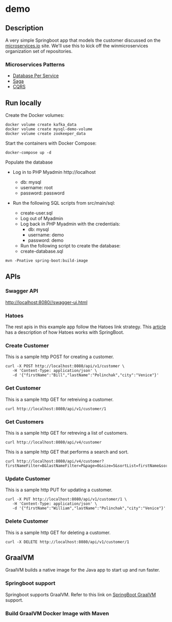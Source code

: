 # demo

## Description 

A very simple Springboot app that models the customer discussed on the [microservices.io](https://microservices.io/index.html) site.  We'll use this to kick off the winmicroservices organization set of repositories.

### Microservices Patterns

+ [Database Per Service](https://microservices.io/patterns/data/database-per-service.html)
+ [Saga](https://microservices.io/patterns/data/saga.html)
+ [CQRS](https://microservices.io/patterns/data/cqrs.html)


## Run locally

Create the Docker volumes:

```
docker volume create kafka_data
docker volume create mysql-demo-volume
docker volume create zookeeper_data
```

Start the containers with Docker Compose:

```
docker-compose up -d
```

Populate the database

+ Log in to PHP Myadmin http://localhost 
  + db: mysql
  + username: root
  + password: password

+ Run the following SQL scripts from src/main/sql:
  + create-user.sql
  + Log out of Myadmin
  + Log back in PHP Myadmin with the credentials: 
    + db: mysql
    + username: demo
    + password: demo
  + Run the following script to create the database:  
  + create-database.sql


```
mvn -Pnative spring-boot:build-image
```


## APIs

### Swagger API

[http://localhost:8080//swagger-ui.html](http://localhost:8080/swagger-ui.html)

### Hatoes

The rest apis in this example app follow the Hatoes link strategy.
This [article](https://www.springcloud.io/post/2022-04/hateoas-spring-boot-and-jpa/#gsc.tab=0) has a description of how Hatoes works with SpringBoot.

### Create Customer

This is a sample http POST for creating a customer.

```
curl -X POST http://localhost:8080/api/v1/customer \
   -H 'Content-Type: application/json' \
   -d '{"firstName":"Bill","lastName":"Polinchak","city":"Venice"}'
```

### Get Customer

This is a sample http GET for retreiving a customer.

```
curl http://localhost:8080/api/v1/customer/1
```

### Get Customers

This is a sample http GET for retreving a list of customers.

```
curl http://localhost:8080/api/v4/customer
```

This is a sample http GET that performs a search and sort.

```
curl http://localhost:8080/api/v4/customer?firstNameFilter=B&lastNameFilter=P&page=0&size=5&sortList=firstName&sortOrder=ASC
```

### Update Customer

This is a sample http PUT for updating a customer.

```
curl -X PUT http://localhost:8080/api/v1/customer/1 \
   -H 'Content-Type: application/json' \
   -d '{"firstName":"William","lastName":"Polinchak","city":"Venice"}'
```

### Delete Customer

This is a sample http GET for deleting a customer.

```
curl -X DELETE http://localhost:8080/api/v1/customer/1
```
## GraalVM

GraalVM builds a native image for the Java app to start up and run faster.

### Springboot support

Springboot supports GraalVM.  Refer to this link on [SpringBoot GraalVM](https://docs.spring.io/spring-boot/docs/3.0.0/reference/html/native-image.html#native-image) support.

### Build GraalVM Docker Image with Maven